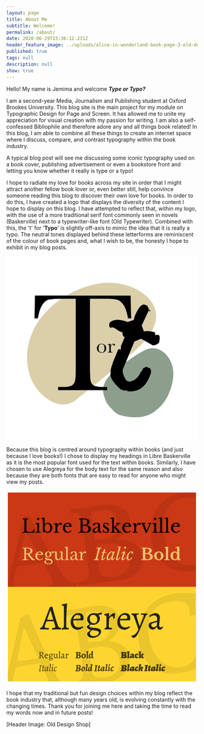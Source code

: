 ```yaml
---
layout: page
title: About Me
subtitle: Welcome!
permalink: /about/
date: 2020-06-29T15:36:12.231Z
header_feature_image: ../uploads/alice-in-wonderland-book-page-3-old-design-shop.jpg
published: true
tags: null
description: null
show: true
---
```

Hello! My name is Jemima and welcome ***Type or Typo?***

I am a second-year Media, Journalism and Publishing student at Oxford Brookes University. This blog site is the main project for my module on Typographic Design for Page and Screen. It has allowed me to unite my appreciation for visual creation with my passion for writing. I am also a self-confessed Bibliophile and therefore adore any and all things book related! In this blog, I am able to combine all these things to create an internet space where I discuss, compare, and contrast typography within the book industry. 

A typical blog post will see me discussing some iconic typography used on a book cover, publishing advertisement or even a bookstore front and letting you know whether it really is type or a typo! 

I hope to radiate my love for books across my site in order that I might attract another fellow book lover or, even better still, help convince someone reading this blog to discover their own love for books. In order to do this, I have created a logo that displays the diversity of the content I hope to display on this blog. I have attempted to reflect that, within my logo, with the use of a more traditional serif font commonly seen in novels (Baskerville) next to a typewriter-like font (Old Typewriter). Combined with this, the 't' for '**Typo**' is slightly off-axis to mimic the idea that it is really a typo. The neutral tones displayed behind these letterforms are reminiscent of the colour of book pages and, what I wish to be, the honesty I hope to exhibit in my blog posts.

![](../uploads/type-or-typo-logo-2.png)

Because this blog is centred around typography within books (and just because I love books!) I chose to display my headings in Libre Baskerville as it is the most popular font used for the text within books. Similarly, I have chosen to use Alegreya for the body text for the same reason and also because they are both fonts that are easy to read for anyone who might view my posts.

![](../uploads/screenshot-2020-10-11-at-15.39.14.png "Libre Baskerville and Alegreya family [1001 fonts]")

I hope that my traditional but fun design choices within my blog reflect the book industry that, although many years old, is evolving constantly with the changing times. Thank you for joining me here and taking the time to read my words now and in future posts!

\[Header Image: Old Design Shop]